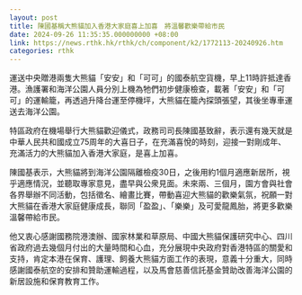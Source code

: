 ```yaml
---
layout: post
title: 陳國基稱大熊貓加入香港大家庭喜上加喜　將溫馨歡樂帶給市民
date: 2024-09-26 11:35:35.000000000 +08:00
link: https://news.rthk.hk/rthk/ch/component/k2/1772113-20240926.htm
categories: rthk
---
```


運送中央贈港兩隻大熊貓「安安」和「可可」的國泰航空貨機，早上11時許抵達香港。漁護署和海洋公園人員分別上機為牠們初步健康檢查，載著「安安」和「可可」的運輸籠，再透過升降台運至停機坪，大熊貓在籠內探頭張望，其後坐專車運送去海洋公園。

特區政府在機場舉行大熊貓歡迎儀式，政務司司長陳國基致辭，表示還有幾天就是中華人民共和國成立75周年的大喜日子，在充滿喜悅的時刻，迎接一對剛成年、充滿活力的大熊貓加入香港大家庭，是喜上加喜。

陳國基表示，大熊貓將到海洋公園隔離檢疫30日，之後用約1個月適應新居所，視乎適應情況，並聽取專家意見，盡早與公衆見面。未來兩、三個月，園方會與社會各界舉辦不同活動，包括徵名、繪畫比賽，帶動喜迎大熊貓的歡樂氣氛，祝願一對大熊貓在香港大家庭健康成長，聯同「盈盈」、「樂樂」及可愛龍鳳胎，將更多歡樂溫馨帶給市民。

他又衷心感謝國務院港澳辦、國家林業和草原局、中國大熊貓保護研究中心、四川省政府過去幾個月付出的大量時間和心血，充分展現中央政府對香港特區的關愛和支持，肯定本港在保育、護理、飼養大熊貓方面工作的表現，意義十分重大，同時感謝國泰航空的安排和贊助運輸過程，以及馬會慈善信託基金贊助改善海洋公園的新居設施和保育教育工作。
